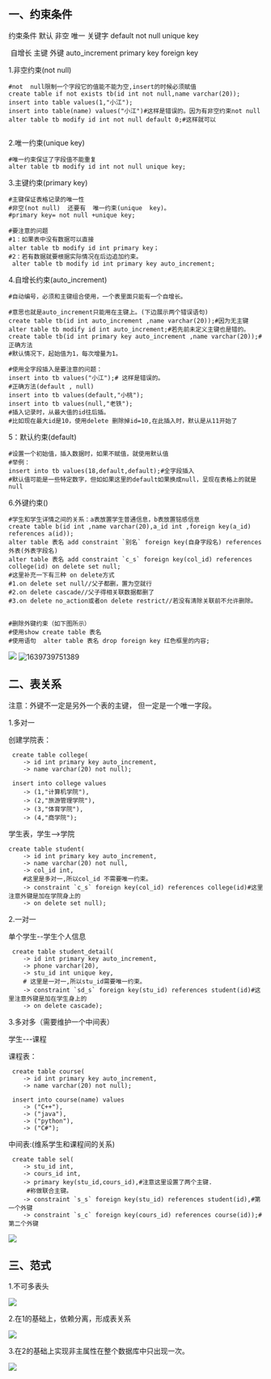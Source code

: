 ## 一、约束条件

约束条件        默认			 非空   		唯一
  关键字		default		not  null      unique  key

​		自增长					主键					外键
auto_increment		primary  key		foreign  key

1.非空约束(not	null)

~~~mysql
#not  null限制一个字段它的值能不能为空,insert的时候必须赋值
create table if not exists tb(id int not null,name varchar(20));
insert into table values(1,"小江");
insert into table(name) values("小江")#这样是错误的。因为有非空约束not null
alter table tb modify id int not null default 0;#这样就可以


~~~



2.唯一约束(unique	key)

~~~mysql
#唯一约束保证了字段值不能重复
alter table tb modify id int not null unique key;
~~~



3.主键约束(primary key)

~~~mysql
#主键保证表格记录的唯一性
#非空(not null)  还要有  唯一约束(unique  key)。
#primary key= not null +unique key;

#要注意的问题
#1：如果表中没有数据可以直接
alter table tb modify id int primary key；
#2：若有数据就要根据实际情况在后边追加约束。
 alter table tb modify id int primary key auto_increment;
~~~

4.自增长约束(auto_increment)   

~~~mysql
#自动编号，必须和主键组合使用，一个表里面只能有一个自增长。

#意思也就是auto_increment只能用在主键上。(下边展示两个错误语句)
create table tb(id int auto_increment ,name varchar(20));#因为无主键
alter table tb modify id int auto_increment;#若先前未定义主键也是错的。
create table tb(id int primary key auto_increment ,name varchar(20));#正确方法
#默认情况下，起始值为1，每次增量为1。

#使用全字段插入是要注意的问题：
insert into tb values("小江");# 这样是错误的。
#正确方法(default , null)
insert into tb values(default,"小桃");
insert into tb values(null,"老铁");
#插入记录时，从最大值的id往后插。
#比如现在最大id是10，使用delete 删除掉id=10,在此插入时，默认是从11开始了
~~~

5：默认约束(default)

~~~mysql
#设置一个初始值，插入数据时，如果不赋值，就使用默认值
#举例：
insert into tb values(18,default,default);#全字段插入
#默认值可能是一些特定数字，但如如果这里的default如果换成null，呈现在表格上的就是null
~~~



6.外键约束()



~~~mysql
#学生和学生详情之间的关系：a表放置学生普通信息，b表放置铭感信息
create table b(id int ,name varchar(20),a_id int ,foreign key(a_id) references a(id));
alter table 表名 add constraint `别名` foreign key(自身字段名) references 外表(外表字段名)
alter table 表名 add constraint `c_s` foreign key(col_id) references college(id) on delete set null;
#这里补充一下有三种 on delete方式
#1.on delete set null//父子都删，置为空就行
#2.on delete cascade//父子得相关联数据都删了
#3.on delete no_action或者on delete restrict//若没有清除关联前不允许删除。


#删除外键约束（如下图所示）
#使用show create table 表名
#使用语句  alter table 表名 drop foreign key 红色框里的内容;

~~~
![](C:\Users\ASUS\AppData\Roaming\Typora\typora-user-images\1650868709660.png)
![1639739751389](C:\Users\ASUS\AppData\Roaming\Typora\typora-user-images\1639739751389.png)

## 二、表关系

注意：外键不一定是另外一个表的主键， 但一定是一个唯一字段。

1.多对一

创建学院表：

```mysql
 create table college(
    -> id int primary key auto_increment,
    -> name varchar(20) not null);
    
 insert into college values
 	-> (1,"计算机学院"),
 	-> (2,"旅游管理学院"),
 	-> (3,"体育学院"),
 	-> (4,"商学院");
```



学生表，学生-->学院

~~~mysql
create table student(
	-> id int primary key auto_increment,
    -> name varchar(20) not null,
    -> col_id int,
    #这里是多对一,所以col_id 不需要唯一约束。
    -> constraint `c_s` foreign key(col_id) references college(id)#这里注意外键是加在学院身上的
    -> on delete set null);
~~~

2.一对一

单个学生--学生个人信息

~~~mysql
 create table student_detail(
    -> id int primary key auto_increment,
    -> phone varchar(20),
    -> stu_id int unique key,
    # 这里是一对一,所以stu_id需要唯一约束。
    -> constraint `sd_s` foreign key(stu_id) references student(id)#这里注意外键是加在学生身上的
    -> on delete cascade);
~~~



3.多对多（需要维护一个中间表）

学生---课程

课程表：

~~~mysql
 create table course(
    -> id int primary key auto_increment,
    -> name varchar(20) not null);
    
 insert into course(name) values
    -> ("C++"),
    -> ("java"),
    -> ("python"),
    -> ("C#");
~~~

中间表:(维系学生和课程间的关系)

~~~mysql
 create table sel(
    -> stu_id int,
    -> cours_id int,
    -> primary key(stu_id,cours_id),#注意这里设置了两个主键.
     #称做联合主键。
    -> constraint `s_s` foreign key(stu_id) references student(id),#第一个外键
    -> constraint `s_c` foreign key(cours_id) references course(id));#第二个外键
~~~

![](C:\Users\ASUS\Pictures\博客图片\QQ图片20211217205338.png)



## 三、范式

1.不可多表头

![](C:\Users\ASUS\Pictures\博客图片\QQ图片20211217205826.png)

2.在1的基础上，依赖分离，形成表关系



![](C:\Users\ASUS\Pictures\博客图片\QQ图片20211217205842.png)







3.在2的基础上实现非主属性在整个数据库中只出现一次。

![](C:\Users\ASUS\Pictures\博客图片\QQ图片20211217210141.png)